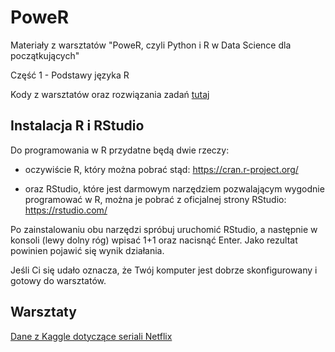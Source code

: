 # PoweR
Materiały z warsztatów "PoweR, czyli Python i R w Data Science dla początkujących"

Część 1 - Podstawy języka R

Kody z warsztatów oraz rozwiązania zadań [tutaj]()

## Instalacja R i RStudio

Do programowania w R przydatne będą dwie rzeczy:

- oczywiście R, który można pobrać stąd: https://cran.r-project.org/

- oraz RStudio, które jest darmowym narzędziem pozwalającym wygodnie programować w R, można je pobrać z oficjalnej strony RStudio: https://rstudio.com/


Po zainstalowaniu obu narzędzi spróbuj uruchomić RStudio, a następnie w konsoli (lewy dolny róg) wpisać 1+1 oraz nacisnąć Enter. Jako rezultat powinien pojawić się wynik działania.

Jeśli Ci się udało oznacza, że Twój komputer jest dobrze skonfigurowany i gotowy do warsztatów.

## Warsztaty

[Dane z Kaggle dotyczące seriali Netflix](https://www.kaggle.com/shivamb/netflix-shows/data)